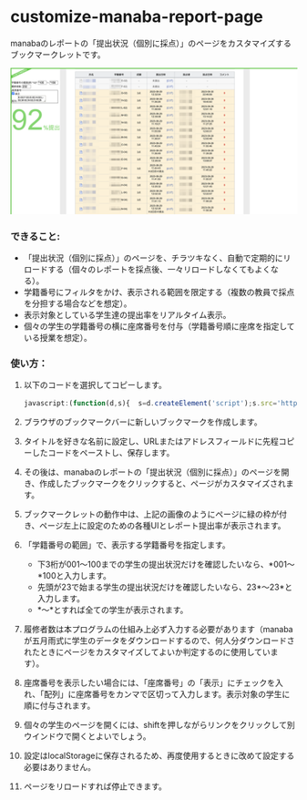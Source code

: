 # customize-manaba-report-page
manabaのレポートの「提出状況（個別に採点）」のページをカスタマイズするブックマークレットです。

<img src="https://github.com/atsuhiko-maeda/customize-manaba-report-page/blob/main/screenshot.png">

### できること:
* 「提出状況（個別に採点）」のページを、チラツキなく、自動で定期的にリロードする（個々のレポートを採点後、一々リロードしなくてもよくなる）。
* 学籍番号にフィルタをかけ、表示される範囲を限定する（複数の教員で採点を分担する場合などを想定）。
* 表示対象としている学生達の提出率をリアルタイム表示。
* 個々の学生の学籍番号の横に座席番号を付与（学籍番号順に座席を指定している授業を想定）。

### 使い方：

1. 以下のコードを選択してコピーします。

   ```javascript
   javascript:(function(d,s){  s=d.createElement('script');s.src='https://atsuhiko-maeda.github.io/customize-manaba-report-page/customizeManabaReportPage.js';d.body.appendChild(s);})(document)

2. ブラウザのブックマークバーに新しいブックマークを作成します。
3. タイトルを好きな名前に設定し、URLまたはアドレスフィールドに先程コピーしたコードをペーストし、保存します。
4. その後は、manabaのレポートの「提出状況（個別に採点）」のページを開き、作成したブックマークをクリックすると、ページがカスタマイズされます。
5. ブックマークレットの動作中は、上記の画像のようにページに緑の枠が付き、ページ左上に設定のための各種UIとレポート提出率が表示されます。
6. 「学籍番号の範囲」で、表示する学籍番号を指定します。
   - 下3桁が001〜100までの学生の提出状況だけを確認したいなら、\*001〜\*100と入力します。
   - 先頭が23で始まる学生の提出状況だけを確認したいなら、23\*〜23\*と入力します。
   - \*〜\*とすれば全ての学生が表示されます。
8. 履修者数は本プログラムの仕組み上必ず入力する必要があります（manabaが五月雨式に学生のデータをダウンロードするので、何人分ダウンロードされたときにページをカスタマイズしてよいか判定するのに使用しています）。
9. 座席番号を表示したい場合には、「座席番号」の「表示」にチェックを入れ、「配列」に座席番号をカンマで区切って入力します。表示対象の学生に順に付与されます。
10. 個々の学生のページを開くには、shiftを押しながらリンクをクリックして別ウインドウで開くとよいでしょう。
11. 設定はlocalStorageに保存されるため、再度使用するときに改めて設定する必要はありません。
12. ページをリロードすれば停止できます。
    
